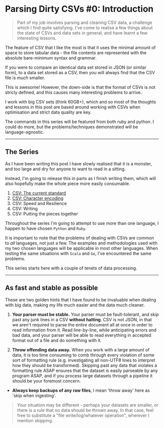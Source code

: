 # Parsing Dirty CSVs #0: Introduction

> Part of my job involves parsing and cleaning CSV data, a challenge which I
> find quite satisfying. I've come to realise a few things about the state of
> CSVs and data sets in general, and have learnt a few interesting lessons.

The feature of CSV that I like the most is that it uses the minimal amount of space to store tabular data - the file contents are represented with the
absolute bare-minimum syntax and grammar.

If you were to compare an identical data set stored in JSON (or similar form), to a data set stored as a CSV, then you will always find that the CSV file is _much_ smaller.

This is awesome! However, the down-side is that the format of CSVs is not stricly defined, and this causes many interesting problems to arrive.

I work with big CSV sets (think 60GB+), which and so most of the thoughts and
lessons in this post are based around working with CSVs when optimisation and
strict data quality are key.

The commands in this series will be featured from both ruby and python. I could do more, but the problems/techniques demonstrated will be language-agnostic.

___

## The Series

As I have been writing this post I have slowly realised that it is a monster, and too large and dry for anyone to want to read in a sitting.

Instead, I'm going to release this in parts as I finish writing them, which will also hopefully make the whole piece more easily consumable.

1. [CSV: The current standard](https://tmck-code.ghost.io/parsing-dirty-csvs-1-the-current-standard/)
2. [CSV: Character encoding](https://tmck-code.ghost.io/parsing-dirty-csvs-2-character-encoding/)
3. CSV: Speed and Resilience
4. CSV: Writing
5. CSV: Putting the pieces together

Throughout the series I'm going to attempt to use more than one language, I happen to have chosen `Python` and `Ruby`.

It is important to note that the problems of dealing with CSVs are common to _all_ languages, not just a few. The examples and methodologies used with my two chosen languages will be applicable in most other languages. When testing the same situations with `Scala` and `Go`, I've encountered the same problems.

This series starts here with a couple of tenets of data processing.

___

## As fast and stable as possible

These are two golden hints that I have found to be invaluable when dealing with big data, making my life much easier and the data much cleaner.

1. **Your parser must be stable.** Your parser must be fault-tolerant, and skip past any junk lines in a CSV **without halting**.
    CSV is not JSON, in that we aren't required to parse the entire document all at once in order to read information from it.
    Read line-by-line, while anticipating errors and bad data, and your parser will be able to read everything in accepted format out of a file and do something with it.

2. **Throw offending data away.** When you work with a large amount of data, it is too time consuming to comb through every violation of some sort of formatting rule (e.g. investigating all non-UTF8 lines to interpret how they should be transformed).
   Skipping past any data that violates a formatting rule ASAP ensures that the dataset is easily parseable by any program ASAP, and if you process large datasets through a pipeline it should be your foremost concern.

* **Always keep backups of any raw files**, I mean 'throw away' here as 'skip when ingesting'.

> Your situation may be different - perhaps your datasets are smaller, or there
> is a rule that no data should be thrown away. In that case, feel free to
> substitute a "file write/log/whatever operation", wherever I mention skipping.
